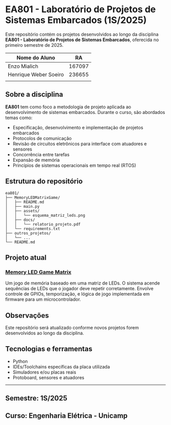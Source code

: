 # EA801 - Laboratório de Projetos de Sistemas Embarcados (1S/2025)

Este repositório contém os projetos desenvolvidos ao longo da disciplina **EA801 - Laboratório de Projetos de Sistemas Embarcados**, oferecida no primeiro semestre de 2025.

| Nome do Aluno       | RA            |
|---------------------|---------------|
|Enzo Mialich         |167097         |
|Henrique Weber Soeiro  |236655                |
|                     |               |

## Sobre a disciplina

**EA801** tem como foco a metodologia de projeto aplicada ao desenvolvimento de sistemas embarcados. Durante o curso, são abordados temas como:

- Especificação, desenvolvimento e implementação de projetos embarcados
- Protocolos de comunicação
- Revisão de circuitos eletrônicos para interface com atuadores e sensores
- Concorrência entre tarefas
- Expansão de memória
- Princípios de sistemas operacionais em tempo real (RTOS)

## Estrutura do repositório

```
ea801/
├── MemoryLEDMatrixGame/
│   ├── README.md
│   ├── main.py
│   ├── assets/
│   │   └── esquema_matriz_leds.png
│   ├── docs/
│   │   └── relatorio_projeto.pdf
│   └── requirements.txt
├── outros_projetos/
│   └── ...
└── README.md
```

## Projeto atual

### [Memory LED Game Matrix](./MemoryLEDMatrixGame)

Um jogo de memória baseado em uma matriz de LEDs. O sistema acende sequências de LEDs que o jogador deve repetir corretamente. Envolve controle de GPIOs, temporização, e lógica de jogo implementada em firmware para um microcontrolador.

##  Observações

Este repositório será atualizado conforme novos projetos forem desenvolvidos ao longo da disciplina.


## Tecnologias e ferramentas

- Python
- IDEs/Toolchains específicas da placa utilizada
- Simuladores e/ou placas reais
- Protoboard, sensores e atuadores

---

## Semestre: 1S/2025  
**Curso:** Engenharia Elétrica - Unicamp
---

